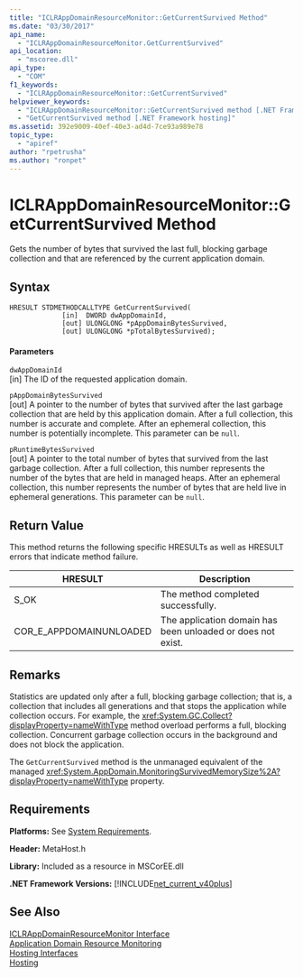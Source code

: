 ```yaml
---
title: "ICLRAppDomainResourceMonitor::GetCurrentSurvived Method"
ms.date: "03/30/2017"
api_name: 
  - "ICLRAppDomainResourceMonitor.GetCurrentSurvived"
api_location: 
  - "mscoree.dll"
api_type: 
  - "COM"
f1_keywords: 
  - "ICLRAppDomainResourceMonitor::GetCurrentSurvived"
helpviewer_keywords: 
  - "ICLRAppDomainResourceMonitor::GetCurrentSurvived method [.NET Framework hosting]"
  - "GetCurrentSurvived method [.NET Framework hosting]"
ms.assetid: 392e9009-40ef-40e3-ad4d-7ce93a989e78
topic_type: 
  - "apiref"
author: "rpetrusha"
ms.author: "ronpet"
---
```

# ICLRAppDomainResourceMonitor::GetCurrentSurvived Method
Gets the number of bytes that survived the last full, blocking garbage collection and that are referenced by the current application domain.  
  
## Syntax  
  
```  
HRESULT STDMETHODCALLTYPE GetCurrentSurvived(  
             [in]  DWORD dwAppDomainId,  
             [out] ULONGLONG *pAppDomainBytesSurvived,  
             [out] ULONGLONG *pTotalBytesSurvived);  
```  
  
#### Parameters  
 `dwAppDomainId`  
 [in] The ID of the requested application domain.  
  
 `pAppDomainBytesSurvived`  
 [out] A pointer to the number of bytes that survived after the last garbage collection that are held by this application domain. After a full collection, this number is accurate and complete. After an ephemeral collection, this number is potentially incomplete. This parameter can be `null`.  
  
 `pRuntimeBytesSurvived`  
 [out] A pointer to the total number of bytes that survived from the last garbage collection. After a full collection, this number represents the number of the bytes that are held in managed heaps. After an ephemeral collection, this number represents the number of bytes that are held live in ephemeral generations. This parameter can be `null`.  
  
## Return Value  
 This method returns the following specific HRESULTs as well as HRESULT errors that indicate method failure.  
  
|HRESULT|Description|  
|-------------|-----------------|  
|S_OK|The method completed successfully.|  
|COR_E_APPDOMAINUNLOADED|The application domain has been unloaded or does not exist.|  
  
## Remarks  
 Statistics are updated only after a full, blocking garbage collection; that is, a collection that includes all generations and that stops the application while collection occurs. For example, the <xref:System.GC.Collect?displayProperty=nameWithType> method overload performs a full, blocking collection. Concurrent garbage collection occurs in the background and does not block the application.  
  
 The `GetCurrentSurvived` method is the unmanaged equivalent of the managed <xref:System.AppDomain.MonitoringSurvivedMemorySize%2A?displayProperty=nameWithType> property.  
  
## Requirements  
 **Platforms:** See [System Requirements](../../../../docs/framework/get-started/system-requirements.md).  
  
 **Header:** MetaHost.h  
  
 **Library:** Included as a resource in MSCorEE.dll  
  
 **.NET Framework Versions:** [!INCLUDE[net_current_v40plus](../../../../includes/net-current-v40plus-md.md)]  
  
## See Also  
 [ICLRAppDomainResourceMonitor Interface](../../../../docs/framework/unmanaged-api/hosting/iclrappdomainresourcemonitor-interface.md)  
 [Application Domain Resource Monitoring](../../../../docs/standard/garbage-collection/app-domain-resource-monitoring.md)  
 [Hosting Interfaces](../../../../docs/framework/unmanaged-api/hosting/hosting-interfaces.md)  
 [Hosting](../../../../docs/framework/unmanaged-api/hosting/index.md)
